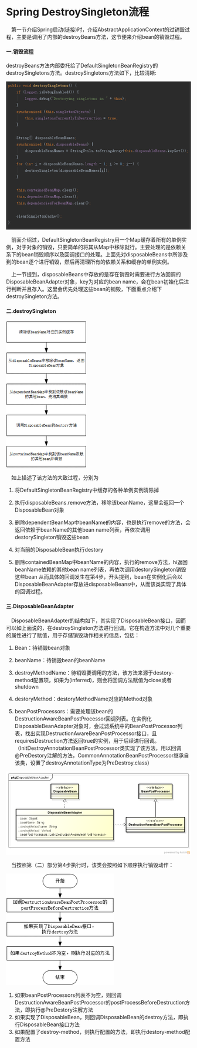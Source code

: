 # Spring DestroySingleton流程


&emsp;第一节介绍Spring启动(链接)时，介绍AbstractApplicationContext的过销毁过程，主要是调用了内部的destroyBeans方法，这节便来介绍bean的销毁过程。

#### 一.销毁流程

destroyBeans方法内部委托给了DefaultSingletonBeanRegistry的destroySingletons方法。destroySingletons方法如下，比较清晰:

![](1.png)

&emsp;前面介绍过，DefaultSingletonBeanRegistry用一个Map缓存着所有的单例实例，对于对象的销毁，只要简单的将其从Map中移除就行。主要处理的是依赖关系下的bean销毁顺序以及回调接口的处理。上面先对disposableBeans中所涉及到的bean逐个进行销毁，然后再清理所有的依赖关系和缓存的单例实例。

&emsp;上一节提到，disposableBeans中存放的是存在销毁时需要进行方法回调的DisposableBeanAdapter对象，key为对应的bean name，会在bean初始化后进行判断并且存入。这里会优先处理这些bean的销毁，下面重点介绍下destroySingleton方法。

#### 二.destroySingleton

![](2.png)

&emsp;如上描述了该方法的大致过程，分别为

1.	将DefaultSingletonBeanRegistry中缓存的各种单例实例清除掉

2.	执行disposableBeans.remove方法，移除该beanName，这里会返回一个DisposableBean对象

3.	删除dependentBeanMap中beanName的内容，也是执行remove的方法，会返回依赖于beanName的其他bean name列表，再依次调用destorySingleton销毁这些bean
4.	对当前的DisposableBean执行destory

5.	删除containedBeanMap中beanName的内容，执行的remove方法，hi返回beanName依赖的其他bean name列表，再依次调用destorySingleton销毁这些bean
从而具体的回调发生在第4步，开头提到，bean在实例化后会以DisposableBeanAdapter存放进disposableBeans中，从而该类实现了具体的回调过程。

#### 三.DisposableBeanAdapter

&emsp;DisposableBeanAdapter的结构如下，其实现了DisposableBean接口，因而可以如上面说的，在destroySingleton方法进行回调。它在构造方法中对几个重要的属性进行了赋值，用于存储销毁动作相关的信息，包括：

1. Bean：待销毁bean对象

2. beanName：待销毁bean的beanName

3. destroyMethodName：待销毁要调用的方法，该方法来源于destory-method配置项，如果为(inferred)，则会将回调方法赋值为close或者shutdown

4. destoryMethod：destoryMethodName对应的Method对象

5. beanPostProcessors：需要处理该bean的DestructionAwareBeanPostProcessor回调列表。在实例化DisposableBeanAdapter对象时，会过滤系统中的BeanPostProcessor列表，找出实现DestructionAwareBeanPostProcessor接口，且requiresDestruction方法返回true的实例，用于后续进行回调。（InitDestroyAnnotationBeanPostProcessor类实现了该方法，用以回调@PreDestory注解的方法，CommonAnnotationBeanPostProcessor继承自该类，设置了destroyAnnotationType为PreDestroy.class）

![](3.png)

&emsp;当按照第（二）部分第4步执行时，该类会按照如下顺序执行销毁动作：

![](4.png)

1. 如果beanPostProcessors列表不为空，则回调DestructionAwareBeanPostProcessor的postProcessBeforeDestruction方法，即执行@PreDestory注解方法
2. 如果实现了DisposableBean，则回调DisposableBean的destroy方法，即执行DisposableBean接口方法
3. 如果配置了destroy-method，则执行配置的方法，即执行destory-method配置方法




